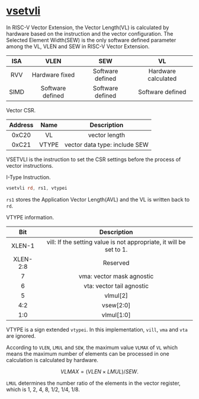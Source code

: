 # [vsetvli](../src/main/scala/vsetvli)

In RISC-V Vector Extension, the Vector Length(VL) is calculated by hardware based on the instruction and the vector configuration.
The Selected Element Width(SEW) is the only software defined parameter among the VL, VLEN and SEW in RISC-V Vector Extension.

| ISA  | VLEN             | SEW              | VL                  |
| :-:  | :-:              | :-:              | :-:                 |
| RVV  | Hardware fixed   | Software defined | Hardware calculated |
| SIMD | Software defined | Software defined | Software defined    |

Vector CSR.

| Address | Name  | Description                   |
| :-:     | :-:   | :-:                           |
| 0xC20   | VL    | vector length                 |
| 0xC21   | VTYPE | vector data type: include SEW |

VSETVLI is the instruction to set the CSR settings before the process of vector instructions.

I-Type Instruction.

```asm
vsetvli rd, rs1, vtypei
```

`rs1` stores the Application Vector Length(AVL) and the VL is written back to `rd`.

VTYPE information.

| Bit      | Description                                                         |
| :-:      | :-:                                                                 |
| XLEN-1   | vill: If the setting value is not appropriate, it will be set to 1. |
| XLEN-2:8 | Reserved                                                            |
| 7        | vma: vector mask agnostic                                           |
| 6        | vta: vector tail agnostic                                           |
| 5        | vlmul[2]                                                            |
| 4:2      | vsew[2:0]                                                           |
| 1:0      | vlmul[1:0]                                                          |

VTYPE is a sign extended `vtypei`.
In this implementation, `vill`, `vma` and `vta` are ignored.

According to `VLEN`, `LMUL` and `SEW`, the maximum value `VLMAX` of `VL` which means the maximum number of elements can be processed in one calculation is calculated by hardware.

$$
VLMAX = (VLEN \times LMUL) / SEW.
$$

`LMUL` determines the number ratio of the elements in the vector register, which is 1, 2, 4, 8, 1/2, 1/4, 1/8.
